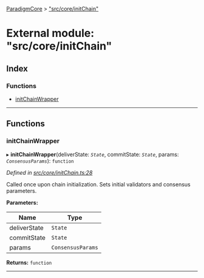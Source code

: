 [ParadigmCore](../README.md) > ["src/core/initChain"](../modules/_src_core_initchain_.md)

# External module: "src/core/initChain"

## Index

### Functions

* [initChainWrapper](_src_core_initchain_.md#initchainwrapper)

---

## Functions

<a id="initchainwrapper"></a>

###  initChainWrapper

▸ **initChainWrapper**(deliverState: *`State`*, commitState: *`State`*, params: *`ConsensusParams`*): `function`

*Defined in [src/core/initChain.ts:28](https://github.com/paradigmfoundation/paradigmcore/blob/d73b640/src/core/initChain.ts#L28)*

Called once upon chain initialization. Sets initial validators and consensus parameters.

**Parameters:**

| Name | Type |
| ------ | ------ |
| deliverState | `State` |
| commitState | `State` |
| params | `ConsensusParams` |

**Returns:** `function`

___

